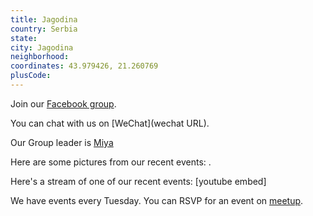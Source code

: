 ```yaml
---
title: Jagodina
country: Serbia
state: 
city: Jagodina
neighborhood: 
coordinates: 43.979426, 21.260769
plusCode:
---
```

Join our [Facebook group](https://www.facebook.com/groups/free.code.camp.jagodina).

You can chat with us on [WeChat](wechat URL).

Our Group leader is [Miya](freecodecamp.org/miya)

Here are some pictures from our recent events:
![]().

Here's a stream of one of our recent events:
[youtube embed]

We have events every Tuesday. You can RSVP for an event on [meetup](meetupurl).
